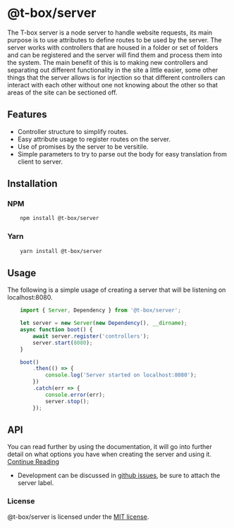 # @t-box/server
The T-box server is a node server to handle website requests, its main purpose is to use attributes to define routes to be used by the server.  The server works with controllers that are housed in a folder or set of folders and can be registered and the server will find them and process them into the system.  The main benefit of this is to making new controllers and separating out different functionality in the site a little easier, some other things that the server allows is for injection so that different controllers can interact with each other without one not knowing about the other so that areas of the site can be sectioned off.

## Features
- Controller structure to simplify routes.
- Easy attribute usage to register routes on the server.
- Use of promises by the server to be versitile.
- Simple parameters to try to parse out the body for easy translation from client to server.

## Installation
### NPM
```bash
    npm install @t-box/server
```
### Yarn
```bash
    yarn install @t-box/server
```

## Usage
The following is a simple usage of creating a server that will be listening on localhost:8080.

```typescript
    import { Server, Dependency } from '@t-box/server';

    let server = new Server(new Dependency(), __dirname);
    async function boot() {
        await server.register('controllers');
        server.start(8080);
    }

    boot()
        .then(() => { 
            console.log('Server started on localhost:8080');
        })
        .catch(err => {
            console.error(err);
            server.stop();
        });
```
## API
You can read further by using the documentation, it will go into further detail on what options you have when creating the server and using it. [Continue Reading](docs/README.md)

- Development can be discussed in [github issues](https://github.com/tspayne87/t-box/issues), be sure to attach the server label.

### License
@t-box/server is licensed under the [MIT license](https://opensource.org/licenses/MIT).